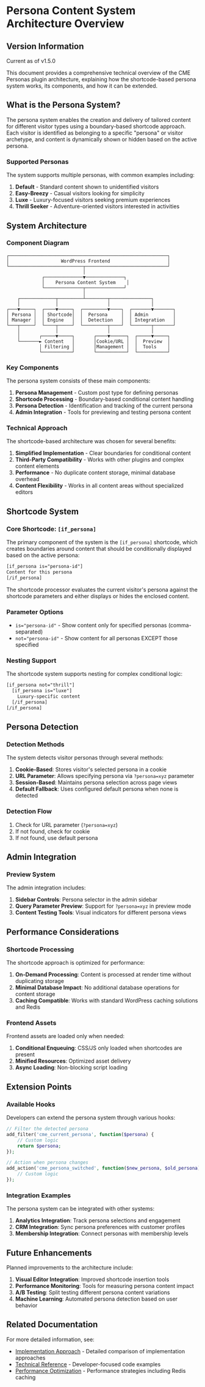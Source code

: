 # Persona Content System Architecture Overview

## Version Information

Current as of v1.5.0

This document provides a comprehensive technical overview of the CME Personas plugin architecture, explaining how the shortcode-based persona system works, its components, and how it can be extended.

## What is the Persona System?

The persona system enables the creation and delivery of tailored content for different visitor types using a boundary-based shortcode approach. Each visitor is identified as belonging to a specific "persona" or visitor archetype, and content is dynamically shown or hidden based on the active persona.

### Supported Personas

The system supports multiple personas, with common examples including:

1. **Default** - Standard content shown to unidentified visitors
2. **Easy-Breezy** - Casual visitors looking for simplicity
3. **Luxe** - Luxury-focused visitors seeking premium experiences
4. **Thrill Seeker** - Adventure-oriented visitors interested in activities

## System Architecture

### Component Diagram

```text
┌──────────────────────────────────────────────────────────┐
│                   WordPress Frontend                     │
└───────────────────────────┬──────────────────────────────┘
                            │
             ┌──────────────▼──────────────┐
             │    Persona Content System    │
             └──────────────┬──────────────┘
                            │
    ┌─────────────┬─────────┴────────┬───────────────┐
    │             │                  │               │
┌───▼─────┐  ┌────▼─────┐  ┌─────────▼────┐  ┌───────▼───────┐
│ Persona │  │ Shortcode│  │  Persona     │  │ Admin         │
│ Manager │  │ Engine   │  │  Detection   │  │ Integration   │
└───┬─────┘  └────┬─────┘  └─────────┬────┘  └───────┬───────┘
    │             │                  │               │
    │       ┌─────▼─────┐       ┌────▼──────┐  ┌─────▼─────┐
    └───────► Content   │       │Cookie/URL │  │  Preview  │
            │ Filtering │       │Management │  │  Tools    │
            └───────────┘       └───────────┘  └───────────┘
```

### Key Components

The persona system consists of these main components:

1. **Persona Management** - Custom post type for defining personas
2. **Shortcode Processing** - Boundary-based conditional content handling
3. **Persona Detection** - Identification and tracking of the current persona
4. **Admin Integration** - Tools for previewing and testing persona content

### Technical Approach

The shortcode-based architecture was chosen for several benefits:

1. **Simplified Implementation** - Clear boundaries for conditional content
2. **Third-Party Compatibility** - Works with other plugins and complex content elements
3. **Performance** - No duplicate content storage, minimal database overhead
4. **Content Flexibility** - Works in all content areas without specialized editors

## Shortcode System

### Core Shortcode: `[if_persona]`

The primary component of the system is the `[if_persona]` shortcode, which creates boundaries around content that should be conditionally displayed based on the active persona:

```html
[if_persona is="persona-id"]
Content for this persona
[/if_persona]
```

The shortcode processor evaluates the current visitor's persona against the shortcode parameters and either displays or hides the enclosed content.

### Parameter Options

- `is="persona-id"` - Show content only for specified personas (comma-separated)
- `not="persona-id"` - Show content for all personas EXCEPT those specified

### Nesting Support

The shortcode system supports nesting for complex conditional logic:

```html
[if_persona not="thrill"]
  [if_persona is="luxe"]
    Luxury-specific content
  [/if_persona]
[/if_persona]
```

## Persona Detection

### Detection Methods

The system detects visitor personas through several methods:

1. **Cookie-Based**: Stores visitor's selected persona in a cookie
2. **URL Parameter**: Allows specifying persona via `?persona=xyz` parameter
3. **Session-Based**: Maintains persona selection across page views
4. **Default Fallback**: Uses configured default persona when none is detected

### Detection Flow

1. Check for URL parameter (`?persona=xyz`)
2. If not found, check for cookie
3. If not found, use default persona

## Admin Integration

### Preview System

The admin integration includes:

1. **Sidebar Controls**: Persona selector in the admin sidebar
2. **Query Parameter Preview**: Support for `?persona=xyz` in preview mode
3. **Content Testing Tools**: Visual indicators for different persona views

## Performance Considerations

### Shortcode Processing

The shortcode approach is optimized for performance:

1. **On-Demand Processing**: Content is processed at render time without duplicating storage
2. **Minimal Database Impact**: No additional database operations for content storage
3. **Caching Compatible**: Works with standard WordPress caching solutions and Redis

### Frontend Assets

Frontend assets are loaded only when needed:

1. **Conditional Enqueuing**: CSS/JS only loaded when shortcodes are present
2. **Minified Resources**: Optimized asset delivery
3. **Async Loading**: Non-blocking script loading

## Extension Points

### Available Hooks

Developers can extend the persona system through various hooks:

```php
// Filter the detected persona
add_filter('cme_current_persona', function($persona) {
    // Custom logic
    return $persona;
});

// Action when persona changes
add_action('cme_persona_switched', function($new_persona, $old_persona) {
    // Custom logic
});
```

### Integration Examples

The persona system can be integrated with other systems:

1. **Analytics Integration**: Track persona selections and engagement
2. **CRM Integration**: Sync persona preferences with customer profiles
3. **Membership Integration**: Connect personas with membership levels

## Future Enhancements

Planned improvements to the architecture include:

1. **Visual Editor Integration**: Improved shortcode insertion tools
2. **Performance Monitoring**: Tools for measuring persona content impact
3. **A/B Testing**: Split testing different persona content variations
4. **Machine Learning**: Automated persona detection based on user behavior

## Related Documentation

For more detailed information, see:

- [Implementation Approach](./02-implementation-approach.md) - Detailed comparison of implementation approaches
- [Technical Reference](./03-technical-reference.md) - Developer-focused code examples
- [Performance Optimization](./04-performance-optimization.md) - Performance strategies including Redis caching
